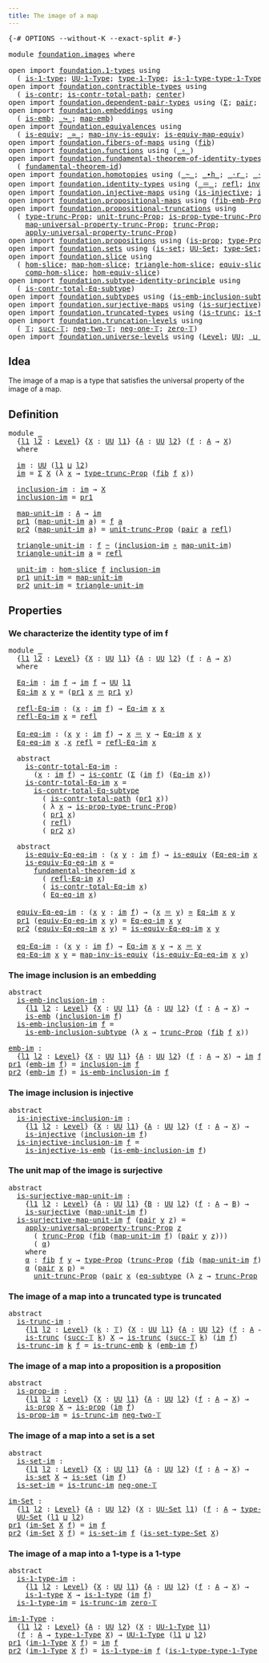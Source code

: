 ```yaml
---
title: The image of a map
---
```


<pre class="Agda"><a id="44" class="Symbol">{-#</a> <a id="48" class="Keyword">OPTIONS</a> <a id="56" class="Pragma">--without-K</a> <a id="68" class="Pragma">--exact-split</a> <a id="82" class="Symbol">#-}</a>

<a id="87" class="Keyword">module</a> <a id="94" href="foundation.images.html" class="Module">foundation.images</a> <a id="112" class="Keyword">where</a>

<a id="119" class="Keyword">open</a> <a id="124" class="Keyword">import</a> <a id="131" href="foundation.1-types.html" class="Module">foundation.1-types</a> <a id="150" class="Keyword">using</a>
  <a id="158" class="Symbol">(</a> <a id="160" href="foundation-core.1-types.html#807" class="Function">is-1-type</a><a id="169" class="Symbol">;</a> <a id="171" href="foundation-core.1-types.html#873" class="Function">UU-1-Type</a><a id="180" class="Symbol">;</a> <a id="182" href="foundation-core.1-types.html#945" class="Function">type-1-Type</a><a id="193" class="Symbol">;</a> <a id="195" href="foundation-core.1-types.html#1022" class="Function">is-1-type-type-1-Type</a><a id="216" class="Symbol">)</a>
<a id="218" class="Keyword">open</a> <a id="223" class="Keyword">import</a> <a id="230" href="foundation.contractible-types.html" class="Module">foundation.contractible-types</a> <a id="260" class="Keyword">using</a>
  <a id="268" class="Symbol">(</a> <a id="270" href="foundation-core.contractible-types.html#1006" class="Function">is-contr</a><a id="278" class="Symbol">;</a> <a id="280" href="foundation-core.contractible-types.html#2046" class="Function">is-contr-total-path</a><a id="299" class="Symbol">;</a> <a id="301" href="foundation-core.contractible-types.html#1098" class="Function">center</a><a id="307" class="Symbol">)</a>
<a id="309" class="Keyword">open</a> <a id="314" class="Keyword">import</a> <a id="321" href="foundation.dependent-pair-types.html" class="Module">foundation.dependent-pair-types</a> <a id="353" class="Keyword">using</a> <a id="359" class="Symbol">(</a><a id="360" href="foundation-core.dependent-pair-types.html#515" class="Record">Σ</a><a id="361" class="Symbol">;</a> <a id="363" href="foundation-core.dependent-pair-types.html#588" class="InductiveConstructor">pair</a><a id="367" class="Symbol">;</a> <a id="369" href="foundation-core.dependent-pair-types.html#605" class="Field">pr1</a><a id="372" class="Symbol">;</a> <a id="374" href="foundation-core.dependent-pair-types.html#617" class="Field">pr2</a><a id="377" class="Symbol">)</a>
<a id="379" class="Keyword">open</a> <a id="384" class="Keyword">import</a> <a id="391" href="foundation.embeddings.html" class="Module">foundation.embeddings</a> <a id="413" class="Keyword">using</a>
  <a id="421" class="Symbol">(</a> <a id="423" href="foundation-core.embeddings.html#992" class="Function">is-emb</a><a id="429" class="Symbol">;</a> <a id="431" href="foundation-core.embeddings.html#1074" class="Function Operator">_↪_</a><a id="434" class="Symbol">;</a> <a id="436" href="foundation-core.embeddings.html#1217" class="Function">map-emb</a><a id="443" class="Symbol">)</a>
<a id="445" class="Keyword">open</a> <a id="450" class="Keyword">import</a> <a id="457" href="foundation.equivalences.html" class="Module">foundation.equivalences</a> <a id="481" class="Keyword">using</a>
  <a id="489" class="Symbol">(</a> <a id="491" href="foundation-core.equivalences.html#1556" class="Function">is-equiv</a><a id="499" class="Symbol">;</a> <a id="501" href="foundation-core.equivalences.html#1621" class="Function Operator">_≃_</a><a id="504" class="Symbol">;</a> <a id="506" href="foundation-core.equivalences.html#4187" class="Function">map-inv-is-equiv</a><a id="522" class="Symbol">;</a> <a id="524" href="foundation-core.equivalences.html#1876" class="Function">is-equiv-map-equiv</a><a id="542" class="Symbol">)</a>
<a id="544" class="Keyword">open</a> <a id="549" class="Keyword">import</a> <a id="556" href="foundation.fibers-of-maps.html" class="Module">foundation.fibers-of-maps</a> <a id="582" class="Keyword">using</a> <a id="588" class="Symbol">(</a><a id="589" href="foundation-core.fibers-of-maps.html#942" class="Function">fib</a><a id="592" class="Symbol">)</a>
<a id="594" class="Keyword">open</a> <a id="599" class="Keyword">import</a> <a id="606" href="foundation.functions.html" class="Module">foundation.functions</a> <a id="627" class="Keyword">using</a> <a id="633" class="Symbol">(</a><a id="634" href="foundation-core.functions.html#420" class="Function Operator">_∘_</a><a id="637" class="Symbol">)</a>
<a id="639" class="Keyword">open</a> <a id="644" class="Keyword">import</a> <a id="651" href="foundation.fundamental-theorem-of-identity-types.html" class="Module">foundation.fundamental-theorem-of-identity-types</a> <a id="700" class="Keyword">using</a>
  <a id="708" class="Symbol">(</a> <a id="710" href="foundation-core.fundamental-theorem-of-identity-types.html#1904" class="Function">fundamental-theorem-id</a><a id="732" class="Symbol">)</a>
<a id="734" class="Keyword">open</a> <a id="739" class="Keyword">import</a> <a id="746" href="foundation.homotopies.html" class="Module">foundation.homotopies</a> <a id="768" class="Keyword">using</a> <a id="774" class="Symbol">(</a><a id="775" href="foundation-core.homotopies.html#627" class="Function Operator">_~_</a><a id="778" class="Symbol">;</a> <a id="780" href="foundation-core.homotopies.html#1167" class="Function Operator">_∙h_</a><a id="784" class="Symbol">;</a> <a id="786" href="foundation-core.homotopies.html#2083" class="Function Operator">_·r_</a><a id="790" class="Symbol">;</a> <a id="792" href="foundation-core.homotopies.html#1877" class="Function Operator">_·l_</a><a id="796" class="Symbol">)</a>
<a id="798" class="Keyword">open</a> <a id="803" class="Keyword">import</a> <a id="810" href="foundation.identity-types.html" class="Module">foundation.identity-types</a> <a id="836" class="Keyword">using</a> <a id="842" class="Symbol">(</a><a id="843" href="foundation-core.identity-types.html#1865" class="Function Operator">_＝_</a><a id="846" class="Symbol">;</a> <a id="848" href="foundation-core.identity-types.html#1820" class="InductiveConstructor">refl</a><a id="852" class="Symbol">;</a> <a id="854" href="foundation-core.identity-types.html#2729" class="Function">inv</a><a id="857" class="Symbol">;</a> <a id="859" href="foundation-core.identity-types.html#2425" class="Function Operator">_∙_</a><a id="862" class="Symbol">)</a>
<a id="864" class="Keyword">open</a> <a id="869" class="Keyword">import</a> <a id="876" href="foundation.injective-maps.html" class="Module">foundation.injective-maps</a> <a id="902" class="Keyword">using</a> <a id="908" class="Symbol">(</a><a id="909" href="foundation.injective-maps.html#1309" class="Function">is-injective</a><a id="921" class="Symbol">;</a> <a id="923" href="foundation.injective-maps.html#3645" class="Function">is-injective-is-emb</a><a id="942" class="Symbol">)</a>
<a id="944" class="Keyword">open</a> <a id="949" class="Keyword">import</a> <a id="956" href="foundation.propositional-maps.html" class="Module">foundation.propositional-maps</a> <a id="986" class="Keyword">using</a> <a id="992" class="Symbol">(</a><a id="993" href="foundation-core.propositional-maps.html#2473" class="Function">fib-emb-Prop</a><a id="1005" class="Symbol">)</a>
<a id="1007" class="Keyword">open</a> <a id="1012" class="Keyword">import</a> <a id="1019" href="foundation.propositional-truncations.html" class="Module">foundation.propositional-truncations</a> <a id="1056" class="Keyword">using</a>
  <a id="1064" class="Symbol">(</a> <a id="1066" href="foundation.propositional-truncations.html#2048" class="Function">type-trunc-Prop</a><a id="1081" class="Symbol">;</a> <a id="1083" href="foundation.propositional-truncations.html#2132" class="Function">unit-trunc-Prop</a><a id="1098" class="Symbol">;</a> <a id="1100" href="foundation.propositional-truncations.html#2227" class="Function">is-prop-type-trunc-Prop</a><a id="1123" class="Symbol">;</a>
    <a id="1129" href="foundation.propositional-truncations.html#5252" class="Function">map-universal-property-trunc-Prop</a><a id="1162" class="Symbol">;</a> <a id="1164" href="foundation.propositional-truncations.html#2546" class="Function">trunc-Prop</a><a id="1174" class="Symbol">;</a>
    <a id="1180" href="foundation.propositional-truncations.html#5611" class="Function">apply-universal-property-trunc-Prop</a><a id="1215" class="Symbol">)</a>
<a id="1217" class="Keyword">open</a> <a id="1222" class="Keyword">import</a> <a id="1229" href="foundation.propositions.html" class="Module">foundation.propositions</a> <a id="1253" class="Keyword">using</a> <a id="1259" class="Symbol">(</a><a id="1260" href="foundation-core.propositions.html#1309" class="Function">is-prop</a><a id="1267" class="Symbol">;</a> <a id="1269" href="foundation-core.propositions.html#1495" class="Function">type-Prop</a><a id="1278" class="Symbol">)</a>
<a id="1280" class="Keyword">open</a> <a id="1285" class="Keyword">import</a> <a id="1292" href="foundation.sets.html" class="Module">foundation.sets</a> <a id="1308" class="Keyword">using</a> <a id="1314" class="Symbol">(</a><a id="1315" href="foundation-core.sets.html#1113" class="Function">is-set</a><a id="1321" class="Symbol">;</a> <a id="1323" href="foundation-core.sets.html#1190" class="Function">UU-Set</a><a id="1329" class="Symbol">;</a> <a id="1331" href="foundation-core.sets.html#1304" class="Function">type-Set</a><a id="1339" class="Symbol">;</a> <a id="1341" href="foundation-core.sets.html#1355" class="Function">is-set-type-Set</a><a id="1356" class="Symbol">)</a>
<a id="1358" class="Keyword">open</a> <a id="1363" class="Keyword">import</a> <a id="1370" href="foundation.slice.html" class="Module">foundation.slice</a> <a id="1387" class="Keyword">using</a>
  <a id="1395" class="Symbol">(</a> <a id="1397" href="foundation.slice.html#2949" class="Function">hom-slice</a><a id="1406" class="Symbol">;</a> <a id="1408" href="foundation.slice.html#3125" class="Function">map-hom-slice</a><a id="1421" class="Symbol">;</a> <a id="1423" href="foundation.slice.html#3277" class="Function">triangle-hom-slice</a><a id="1441" class="Symbol">;</a> <a id="1443" href="foundation.slice.html#8085" class="Function">equiv-slice</a><a id="1454" class="Symbol">;</a> <a id="1456" href="foundation.slice.html#3653" class="Function">htpy-hom-slice</a><a id="1470" class="Symbol">;</a>
    <a id="1476" href="foundation.slice.html#4410" class="Function">comp-hom-slice</a><a id="1490" class="Symbol">;</a> <a id="1492" href="foundation.slice.html#8277" class="Function">hom-equiv-slice</a><a id="1507" class="Symbol">)</a>
<a id="1509" class="Keyword">open</a> <a id="1514" class="Keyword">import</a> <a id="1521" href="foundation.subtype-identity-principle.html" class="Module">foundation.subtype-identity-principle</a> <a id="1559" class="Keyword">using</a>
  <a id="1567" class="Symbol">(</a> <a id="1569" href="foundation-core.subtype-identity-principle.html#1586" class="Function">is-contr-total-Eq-subtype</a><a id="1594" class="Symbol">)</a>
<a id="1596" class="Keyword">open</a> <a id="1601" class="Keyword">import</a> <a id="1608" href="foundation.subtypes.html" class="Module">foundation.subtypes</a> <a id="1628" class="Keyword">using</a> <a id="1634" class="Symbol">(</a><a id="1635" href="foundation-core.subtypes.html#3701" class="Function">is-emb-inclusion-subtype</a><a id="1659" class="Symbol">;</a> <a id="1661" href="foundation-core.subtypes.html#3384" class="Function">eq-subtype</a><a id="1671" class="Symbol">)</a>
<a id="1673" class="Keyword">open</a> <a id="1678" class="Keyword">import</a> <a id="1685" href="foundation.surjective-maps.html" class="Module">foundation.surjective-maps</a> <a id="1712" class="Keyword">using</a> <a id="1718" class="Symbol">(</a><a id="1719" href="foundation.surjective-maps.html#1919" class="Function">is-surjective</a><a id="1732" class="Symbol">)</a>
<a id="1734" class="Keyword">open</a> <a id="1739" class="Keyword">import</a> <a id="1746" href="foundation.truncated-types.html" class="Module">foundation.truncated-types</a> <a id="1773" class="Keyword">using</a> <a id="1779" class="Symbol">(</a><a id="1780" href="foundation-core.truncated-types.html#1741" class="Function">is-trunc</a><a id="1788" class="Symbol">;</a> <a id="1790" href="foundation-core.truncated-types.html#5478" class="Function">is-trunc-emb</a><a id="1802" class="Symbol">)</a>
<a id="1804" class="Keyword">open</a> <a id="1809" class="Keyword">import</a> <a id="1816" href="foundation.truncation-levels.html" class="Module">foundation.truncation-levels</a> <a id="1845" class="Keyword">using</a>
  <a id="1853" class="Symbol">(</a> <a id="1855" href="foundation-core.truncation-levels.html#395" class="Datatype">𝕋</a><a id="1856" class="Symbol">;</a> <a id="1858" href="foundation-core.truncation-levels.html#432" class="InductiveConstructor">succ-𝕋</a><a id="1864" class="Symbol">;</a> <a id="1866" href="foundation-core.truncation-levels.html#416" class="InductiveConstructor">neg-two-𝕋</a><a id="1875" class="Symbol">;</a> <a id="1877" href="foundation-core.truncation-levels.html#448" class="Function">neg-one-𝕋</a><a id="1886" class="Symbol">;</a> <a id="1888" href="foundation-core.truncation-levels.html#492" class="Function">zero-𝕋</a><a id="1894" class="Symbol">)</a>
<a id="1896" class="Keyword">open</a> <a id="1901" class="Keyword">import</a> <a id="1908" href="foundation.universe-levels.html" class="Module">foundation.universe-levels</a> <a id="1935" class="Keyword">using</a> <a id="1941" class="Symbol">(</a><a id="1942" href="Agda.Primitive.html#597" class="Postulate">Level</a><a id="1947" class="Symbol">;</a> <a id="1949" href="foundation-core.universe-levels.html#235" class="Primitive">UU</a><a id="1951" class="Symbol">;</a> <a id="1953" href="Agda.Primitive.html#810" class="Primitive Operator">_⊔_</a><a id="1956" class="Symbol">)</a>
</pre>
## Idea

The image of a map is a type that satisfies the universal property of the image of a map.

## Definition

<pre class="Agda"><a id="2086" class="Keyword">module</a> <a id="2093" href="foundation.images.html#2093" class="Module">_</a>
  <a id="2097" class="Symbol">{</a><a id="2098" href="foundation.images.html#2098" class="Bound">l1</a> <a id="2101" href="foundation.images.html#2101" class="Bound">l2</a> <a id="2104" class="Symbol">:</a> <a id="2106" href="Agda.Primitive.html#597" class="Postulate">Level</a><a id="2111" class="Symbol">}</a> <a id="2113" class="Symbol">{</a><a id="2114" href="foundation.images.html#2114" class="Bound">X</a> <a id="2116" class="Symbol">:</a> <a id="2118" href="foundation-core.universe-levels.html#235" class="Primitive">UU</a> <a id="2121" href="foundation.images.html#2098" class="Bound">l1</a><a id="2123" class="Symbol">}</a> <a id="2125" class="Symbol">{</a><a id="2126" href="foundation.images.html#2126" class="Bound">A</a> <a id="2128" class="Symbol">:</a> <a id="2130" href="foundation-core.universe-levels.html#235" class="Primitive">UU</a> <a id="2133" href="foundation.images.html#2101" class="Bound">l2</a><a id="2135" class="Symbol">}</a> <a id="2137" class="Symbol">(</a><a id="2138" href="foundation.images.html#2138" class="Bound">f</a> <a id="2140" class="Symbol">:</a> <a id="2142" href="foundation.images.html#2126" class="Bound">A</a> <a id="2144" class="Symbol">→</a> <a id="2146" href="foundation.images.html#2114" class="Bound">X</a><a id="2147" class="Symbol">)</a>
  <a id="2151" class="Keyword">where</a>
    
  <a id="2164" href="foundation.images.html#2164" class="Function">im</a> <a id="2167" class="Symbol">:</a> <a id="2169" href="foundation-core.universe-levels.html#235" class="Primitive">UU</a> <a id="2172" class="Symbol">(</a><a id="2173" href="foundation.images.html#2098" class="Bound">l1</a> <a id="2176" href="Agda.Primitive.html#810" class="Primitive Operator">⊔</a> <a id="2178" href="foundation.images.html#2101" class="Bound">l2</a><a id="2180" class="Symbol">)</a>
  <a id="2184" href="foundation.images.html#2164" class="Function">im</a> <a id="2187" class="Symbol">=</a> <a id="2189" href="foundation-core.dependent-pair-types.html#515" class="Record">Σ</a> <a id="2191" href="foundation.images.html#2114" class="Bound">X</a> <a id="2193" class="Symbol">(λ</a> <a id="2196" href="foundation.images.html#2196" class="Bound">x</a> <a id="2198" class="Symbol">→</a> <a id="2200" href="foundation.propositional-truncations.html#2048" class="Function">type-trunc-Prop</a> <a id="2216" class="Symbol">(</a><a id="2217" href="foundation-core.fibers-of-maps.html#942" class="Function">fib</a> <a id="2221" href="foundation.images.html#2138" class="Bound">f</a> <a id="2223" href="foundation.images.html#2196" class="Bound">x</a><a id="2224" class="Symbol">))</a>

  <a id="2230" href="foundation.images.html#2230" class="Function">inclusion-im</a> <a id="2243" class="Symbol">:</a> <a id="2245" href="foundation.images.html#2164" class="Function">im</a> <a id="2248" class="Symbol">→</a> <a id="2250" href="foundation.images.html#2114" class="Bound">X</a>
  <a id="2254" href="foundation.images.html#2230" class="Function">inclusion-im</a> <a id="2267" class="Symbol">=</a> <a id="2269" href="foundation-core.dependent-pair-types.html#605" class="Field">pr1</a>

  <a id="2276" href="foundation.images.html#2276" class="Function">map-unit-im</a> <a id="2288" class="Symbol">:</a> <a id="2290" href="foundation.images.html#2126" class="Bound">A</a> <a id="2292" class="Symbol">→</a> <a id="2294" href="foundation.images.html#2164" class="Function">im</a>
  <a id="2299" href="foundation-core.dependent-pair-types.html#605" class="Field">pr1</a> <a id="2303" class="Symbol">(</a><a id="2304" href="foundation.images.html#2276" class="Function">map-unit-im</a> <a id="2316" href="foundation.images.html#2316" class="Bound">a</a><a id="2317" class="Symbol">)</a> <a id="2319" class="Symbol">=</a> <a id="2321" href="foundation.images.html#2138" class="Bound">f</a> <a id="2323" href="foundation.images.html#2316" class="Bound">a</a>
  <a id="2327" href="foundation-core.dependent-pair-types.html#617" class="Field">pr2</a> <a id="2331" class="Symbol">(</a><a id="2332" href="foundation.images.html#2276" class="Function">map-unit-im</a> <a id="2344" href="foundation.images.html#2344" class="Bound">a</a><a id="2345" class="Symbol">)</a> <a id="2347" class="Symbol">=</a> <a id="2349" href="foundation.propositional-truncations.html#2132" class="Function">unit-trunc-Prop</a> <a id="2365" class="Symbol">(</a><a id="2366" href="foundation-core.dependent-pair-types.html#588" class="InductiveConstructor">pair</a> <a id="2371" href="foundation.images.html#2344" class="Bound">a</a> <a id="2373" href="foundation-core.identity-types.html#1820" class="InductiveConstructor">refl</a><a id="2377" class="Symbol">)</a>

  <a id="2382" href="foundation.images.html#2382" class="Function">triangle-unit-im</a> <a id="2399" class="Symbol">:</a> <a id="2401" href="foundation.images.html#2138" class="Bound">f</a> <a id="2403" href="foundation-core.homotopies.html#627" class="Function Operator">~</a> <a id="2405" class="Symbol">(</a><a id="2406" href="foundation.images.html#2230" class="Function">inclusion-im</a> <a id="2419" href="foundation-core.functions.html#420" class="Function Operator">∘</a> <a id="2421" href="foundation.images.html#2276" class="Function">map-unit-im</a><a id="2432" class="Symbol">)</a>
  <a id="2436" href="foundation.images.html#2382" class="Function">triangle-unit-im</a> <a id="2453" href="foundation.images.html#2453" class="Bound">a</a> <a id="2455" class="Symbol">=</a> <a id="2457" href="foundation-core.identity-types.html#1820" class="InductiveConstructor">refl</a>

  <a id="2465" href="foundation.images.html#2465" class="Function">unit-im</a> <a id="2473" class="Symbol">:</a> <a id="2475" href="foundation.slice.html#2949" class="Function">hom-slice</a> <a id="2485" href="foundation.images.html#2138" class="Bound">f</a> <a id="2487" href="foundation.images.html#2230" class="Function">inclusion-im</a>
  <a id="2502" href="foundation-core.dependent-pair-types.html#605" class="Field">pr1</a> <a id="2506" href="foundation.images.html#2465" class="Function">unit-im</a> <a id="2514" class="Symbol">=</a> <a id="2516" href="foundation.images.html#2276" class="Function">map-unit-im</a>
  <a id="2530" href="foundation-core.dependent-pair-types.html#617" class="Field">pr2</a> <a id="2534" href="foundation.images.html#2465" class="Function">unit-im</a> <a id="2542" class="Symbol">=</a> <a id="2544" href="foundation.images.html#2382" class="Function">triangle-unit-im</a>
</pre>
## Properties

### We characterize the identity type of im f

<pre class="Agda"><a id="2636" class="Keyword">module</a> <a id="2643" href="foundation.images.html#2643" class="Module">_</a>
  <a id="2647" class="Symbol">{</a><a id="2648" href="foundation.images.html#2648" class="Bound">l1</a> <a id="2651" href="foundation.images.html#2651" class="Bound">l2</a> <a id="2654" class="Symbol">:</a> <a id="2656" href="Agda.Primitive.html#597" class="Postulate">Level</a><a id="2661" class="Symbol">}</a> <a id="2663" class="Symbol">{</a><a id="2664" href="foundation.images.html#2664" class="Bound">X</a> <a id="2666" class="Symbol">:</a> <a id="2668" href="foundation-core.universe-levels.html#235" class="Primitive">UU</a> <a id="2671" href="foundation.images.html#2648" class="Bound">l1</a><a id="2673" class="Symbol">}</a> <a id="2675" class="Symbol">{</a><a id="2676" href="foundation.images.html#2676" class="Bound">A</a> <a id="2678" class="Symbol">:</a> <a id="2680" href="foundation-core.universe-levels.html#235" class="Primitive">UU</a> <a id="2683" href="foundation.images.html#2651" class="Bound">l2</a><a id="2685" class="Symbol">}</a> <a id="2687" class="Symbol">(</a><a id="2688" href="foundation.images.html#2688" class="Bound">f</a> <a id="2690" class="Symbol">:</a> <a id="2692" href="foundation.images.html#2676" class="Bound">A</a> <a id="2694" class="Symbol">→</a> <a id="2696" href="foundation.images.html#2664" class="Bound">X</a><a id="2697" class="Symbol">)</a>
  <a id="2701" class="Keyword">where</a>

  <a id="2710" href="foundation.images.html#2710" class="Function">Eq-im</a> <a id="2716" class="Symbol">:</a> <a id="2718" href="foundation.images.html#2164" class="Function">im</a> <a id="2721" href="foundation.images.html#2688" class="Bound">f</a> <a id="2723" class="Symbol">→</a> <a id="2725" href="foundation.images.html#2164" class="Function">im</a> <a id="2728" href="foundation.images.html#2688" class="Bound">f</a> <a id="2730" class="Symbol">→</a> <a id="2732" href="foundation-core.universe-levels.html#235" class="Primitive">UU</a> <a id="2735" href="foundation.images.html#2648" class="Bound">l1</a>
  <a id="2740" href="foundation.images.html#2710" class="Function">Eq-im</a> <a id="2746" href="foundation.images.html#2746" class="Bound">x</a> <a id="2748" href="foundation.images.html#2748" class="Bound">y</a> <a id="2750" class="Symbol">=</a> <a id="2752" class="Symbol">(</a><a id="2753" href="foundation-core.dependent-pair-types.html#605" class="Field">pr1</a> <a id="2757" href="foundation.images.html#2746" class="Bound">x</a> <a id="2759" href="foundation-core.identity-types.html#1865" class="Function Operator">＝</a> <a id="2761" href="foundation-core.dependent-pair-types.html#605" class="Field">pr1</a> <a id="2765" href="foundation.images.html#2748" class="Bound">y</a><a id="2766" class="Symbol">)</a>

  <a id="2771" href="foundation.images.html#2771" class="Function">refl-Eq-im</a> <a id="2782" class="Symbol">:</a> <a id="2784" class="Symbol">(</a><a id="2785" href="foundation.images.html#2785" class="Bound">x</a> <a id="2787" class="Symbol">:</a> <a id="2789" href="foundation.images.html#2164" class="Function">im</a> <a id="2792" href="foundation.images.html#2688" class="Bound">f</a><a id="2793" class="Symbol">)</a> <a id="2795" class="Symbol">→</a> <a id="2797" href="foundation.images.html#2710" class="Function">Eq-im</a> <a id="2803" href="foundation.images.html#2785" class="Bound">x</a> <a id="2805" href="foundation.images.html#2785" class="Bound">x</a>
  <a id="2809" href="foundation.images.html#2771" class="Function">refl-Eq-im</a> <a id="2820" href="foundation.images.html#2820" class="Bound">x</a> <a id="2822" class="Symbol">=</a> <a id="2824" href="foundation-core.identity-types.html#1820" class="InductiveConstructor">refl</a>

  <a id="2832" href="foundation.images.html#2832" class="Function">Eq-eq-im</a> <a id="2841" class="Symbol">:</a> <a id="2843" class="Symbol">(</a><a id="2844" href="foundation.images.html#2844" class="Bound">x</a> <a id="2846" href="foundation.images.html#2846" class="Bound">y</a> <a id="2848" class="Symbol">:</a> <a id="2850" href="foundation.images.html#2164" class="Function">im</a> <a id="2853" href="foundation.images.html#2688" class="Bound">f</a><a id="2854" class="Symbol">)</a> <a id="2856" class="Symbol">→</a> <a id="2858" href="foundation.images.html#2844" class="Bound">x</a> <a id="2860" href="foundation-core.identity-types.html#1865" class="Function Operator">＝</a> <a id="2862" href="foundation.images.html#2846" class="Bound">y</a> <a id="2864" class="Symbol">→</a> <a id="2866" href="foundation.images.html#2710" class="Function">Eq-im</a> <a id="2872" href="foundation.images.html#2844" class="Bound">x</a> <a id="2874" href="foundation.images.html#2846" class="Bound">y</a>
  <a id="2878" href="foundation.images.html#2832" class="Function">Eq-eq-im</a> <a id="2887" href="foundation.images.html#2887" class="Bound">x</a> <a id="2889" class="DottedPattern Symbol">.</a><a id="2890" href="foundation.images.html#2887" class="DottedPattern Bound">x</a> <a id="2892" href="foundation-core.identity-types.html#1820" class="InductiveConstructor">refl</a> <a id="2897" class="Symbol">=</a> <a id="2899" href="foundation.images.html#2771" class="Function">refl-Eq-im</a> <a id="2910" href="foundation.images.html#2887" class="Bound">x</a>

  <a id="2915" class="Keyword">abstract</a>
    <a id="2928" href="foundation.images.html#2928" class="Function">is-contr-total-Eq-im</a> <a id="2949" class="Symbol">:</a>
      <a id="2957" class="Symbol">(</a><a id="2958" href="foundation.images.html#2958" class="Bound">x</a> <a id="2960" class="Symbol">:</a> <a id="2962" href="foundation.images.html#2164" class="Function">im</a> <a id="2965" href="foundation.images.html#2688" class="Bound">f</a><a id="2966" class="Symbol">)</a> <a id="2968" class="Symbol">→</a> <a id="2970" href="foundation-core.contractible-types.html#1006" class="Function">is-contr</a> <a id="2979" class="Symbol">(</a><a id="2980" href="foundation-core.dependent-pair-types.html#515" class="Record">Σ</a> <a id="2982" class="Symbol">(</a><a id="2983" href="foundation.images.html#2164" class="Function">im</a> <a id="2986" href="foundation.images.html#2688" class="Bound">f</a><a id="2987" class="Symbol">)</a> <a id="2989" class="Symbol">(</a><a id="2990" href="foundation.images.html#2710" class="Function">Eq-im</a> <a id="2996" href="foundation.images.html#2958" class="Bound">x</a><a id="2997" class="Symbol">))</a>
    <a id="3004" href="foundation.images.html#2928" class="Function">is-contr-total-Eq-im</a> <a id="3025" href="foundation.images.html#3025" class="Bound">x</a> <a id="3027" class="Symbol">=</a>
      <a id="3035" href="foundation-core.subtype-identity-principle.html#1586" class="Function">is-contr-total-Eq-subtype</a>
        <a id="3069" class="Symbol">(</a> <a id="3071" href="foundation-core.contractible-types.html#2046" class="Function">is-contr-total-path</a> <a id="3091" class="Symbol">(</a><a id="3092" href="foundation-core.dependent-pair-types.html#605" class="Field">pr1</a> <a id="3096" href="foundation.images.html#3025" class="Bound">x</a><a id="3097" class="Symbol">))</a>
        <a id="3108" class="Symbol">(</a> <a id="3110" class="Symbol">λ</a> <a id="3112" href="foundation.images.html#3112" class="Bound">x</a> <a id="3114" class="Symbol">→</a> <a id="3116" href="foundation.propositional-truncations.html#2227" class="Function">is-prop-type-trunc-Prop</a><a id="3139" class="Symbol">)</a>
        <a id="3149" class="Symbol">(</a> <a id="3151" href="foundation-core.dependent-pair-types.html#605" class="Field">pr1</a> <a id="3155" href="foundation.images.html#3025" class="Bound">x</a><a id="3156" class="Symbol">)</a>
        <a id="3166" class="Symbol">(</a> <a id="3168" href="foundation-core.identity-types.html#1820" class="InductiveConstructor">refl</a><a id="3172" class="Symbol">)</a>
        <a id="3182" class="Symbol">(</a> <a id="3184" href="foundation-core.dependent-pair-types.html#617" class="Field">pr2</a> <a id="3188" href="foundation.images.html#3025" class="Bound">x</a><a id="3189" class="Symbol">)</a>

  <a id="3194" class="Keyword">abstract</a>
    <a id="3207" href="foundation.images.html#3207" class="Function">is-equiv-Eq-eq-im</a> <a id="3225" class="Symbol">:</a> <a id="3227" class="Symbol">(</a><a id="3228" href="foundation.images.html#3228" class="Bound">x</a> <a id="3230" href="foundation.images.html#3230" class="Bound">y</a> <a id="3232" class="Symbol">:</a> <a id="3234" href="foundation.images.html#2164" class="Function">im</a> <a id="3237" href="foundation.images.html#2688" class="Bound">f</a><a id="3238" class="Symbol">)</a> <a id="3240" class="Symbol">→</a> <a id="3242" href="foundation-core.equivalences.html#1556" class="Function">is-equiv</a> <a id="3251" class="Symbol">(</a><a id="3252" href="foundation.images.html#2832" class="Function">Eq-eq-im</a> <a id="3261" href="foundation.images.html#3228" class="Bound">x</a> <a id="3263" href="foundation.images.html#3230" class="Bound">y</a><a id="3264" class="Symbol">)</a>
    <a id="3270" href="foundation.images.html#3207" class="Function">is-equiv-Eq-eq-im</a> <a id="3288" href="foundation.images.html#3288" class="Bound">x</a> <a id="3290" class="Symbol">=</a>
      <a id="3298" href="foundation-core.fundamental-theorem-of-identity-types.html#1904" class="Function">fundamental-theorem-id</a> <a id="3321" href="foundation.images.html#3288" class="Bound">x</a>
        <a id="3331" class="Symbol">(</a> <a id="3333" href="foundation.images.html#2771" class="Function">refl-Eq-im</a> <a id="3344" href="foundation.images.html#3288" class="Bound">x</a><a id="3345" class="Symbol">)</a>
        <a id="3355" class="Symbol">(</a> <a id="3357" href="foundation.images.html#2928" class="Function">is-contr-total-Eq-im</a> <a id="3378" href="foundation.images.html#3288" class="Bound">x</a><a id="3379" class="Symbol">)</a>
        <a id="3389" class="Symbol">(</a> <a id="3391" href="foundation.images.html#2832" class="Function">Eq-eq-im</a> <a id="3400" href="foundation.images.html#3288" class="Bound">x</a><a id="3401" class="Symbol">)</a>

  <a id="3406" href="foundation.images.html#3406" class="Function">equiv-Eq-eq-im</a> <a id="3421" class="Symbol">:</a> <a id="3423" class="Symbol">(</a><a id="3424" href="foundation.images.html#3424" class="Bound">x</a> <a id="3426" href="foundation.images.html#3426" class="Bound">y</a> <a id="3428" class="Symbol">:</a> <a id="3430" href="foundation.images.html#2164" class="Function">im</a> <a id="3433" href="foundation.images.html#2688" class="Bound">f</a><a id="3434" class="Symbol">)</a> <a id="3436" class="Symbol">→</a> <a id="3438" class="Symbol">(</a><a id="3439" href="foundation.images.html#3424" class="Bound">x</a> <a id="3441" href="foundation-core.identity-types.html#1865" class="Function Operator">＝</a> <a id="3443" href="foundation.images.html#3426" class="Bound">y</a><a id="3444" class="Symbol">)</a> <a id="3446" href="foundation-core.equivalences.html#1621" class="Function Operator">≃</a> <a id="3448" href="foundation.images.html#2710" class="Function">Eq-im</a> <a id="3454" href="foundation.images.html#3424" class="Bound">x</a> <a id="3456" href="foundation.images.html#3426" class="Bound">y</a>
  <a id="3460" href="foundation-core.dependent-pair-types.html#605" class="Field">pr1</a> <a id="3464" class="Symbol">(</a><a id="3465" href="foundation.images.html#3406" class="Function">equiv-Eq-eq-im</a> <a id="3480" href="foundation.images.html#3480" class="Bound">x</a> <a id="3482" href="foundation.images.html#3482" class="Bound">y</a><a id="3483" class="Symbol">)</a> <a id="3485" class="Symbol">=</a> <a id="3487" href="foundation.images.html#2832" class="Function">Eq-eq-im</a> <a id="3496" href="foundation.images.html#3480" class="Bound">x</a> <a id="3498" href="foundation.images.html#3482" class="Bound">y</a>
  <a id="3502" href="foundation-core.dependent-pair-types.html#617" class="Field">pr2</a> <a id="3506" class="Symbol">(</a><a id="3507" href="foundation.images.html#3406" class="Function">equiv-Eq-eq-im</a> <a id="3522" href="foundation.images.html#3522" class="Bound">x</a> <a id="3524" href="foundation.images.html#3524" class="Bound">y</a><a id="3525" class="Symbol">)</a> <a id="3527" class="Symbol">=</a> <a id="3529" href="foundation.images.html#3207" class="Function">is-equiv-Eq-eq-im</a> <a id="3547" href="foundation.images.html#3522" class="Bound">x</a> <a id="3549" href="foundation.images.html#3524" class="Bound">y</a>

  <a id="3554" href="foundation.images.html#3554" class="Function">eq-Eq-im</a> <a id="3563" class="Symbol">:</a> <a id="3565" class="Symbol">(</a><a id="3566" href="foundation.images.html#3566" class="Bound">x</a> <a id="3568" href="foundation.images.html#3568" class="Bound">y</a> <a id="3570" class="Symbol">:</a> <a id="3572" href="foundation.images.html#2164" class="Function">im</a> <a id="3575" href="foundation.images.html#2688" class="Bound">f</a><a id="3576" class="Symbol">)</a> <a id="3578" class="Symbol">→</a> <a id="3580" href="foundation.images.html#2710" class="Function">Eq-im</a> <a id="3586" href="foundation.images.html#3566" class="Bound">x</a> <a id="3588" href="foundation.images.html#3568" class="Bound">y</a> <a id="3590" class="Symbol">→</a> <a id="3592" href="foundation.images.html#3566" class="Bound">x</a> <a id="3594" href="foundation-core.identity-types.html#1865" class="Function Operator">＝</a> <a id="3596" href="foundation.images.html#3568" class="Bound">y</a>
  <a id="3600" href="foundation.images.html#3554" class="Function">eq-Eq-im</a> <a id="3609" href="foundation.images.html#3609" class="Bound">x</a> <a id="3611" href="foundation.images.html#3611" class="Bound">y</a> <a id="3613" class="Symbol">=</a> <a id="3615" href="foundation-core.equivalences.html#4187" class="Function">map-inv-is-equiv</a> <a id="3632" class="Symbol">(</a><a id="3633" href="foundation.images.html#3207" class="Function">is-equiv-Eq-eq-im</a> <a id="3651" href="foundation.images.html#3609" class="Bound">x</a> <a id="3653" href="foundation.images.html#3611" class="Bound">y</a><a id="3654" class="Symbol">)</a>
</pre>
### The image inclusion is an embedding

<pre class="Agda"><a id="3710" class="Keyword">abstract</a>
  <a id="is-emb-inclusion-im"></a><a id="3721" href="foundation.images.html#3721" class="Function">is-emb-inclusion-im</a> <a id="3741" class="Symbol">:</a>
    <a id="3747" class="Symbol">{</a><a id="3748" href="foundation.images.html#3748" class="Bound">l1</a> <a id="3751" href="foundation.images.html#3751" class="Bound">l2</a> <a id="3754" class="Symbol">:</a> <a id="3756" href="Agda.Primitive.html#597" class="Postulate">Level</a><a id="3761" class="Symbol">}</a> <a id="3763" class="Symbol">{</a><a id="3764" href="foundation.images.html#3764" class="Bound">X</a> <a id="3766" class="Symbol">:</a> <a id="3768" href="foundation-core.universe-levels.html#235" class="Primitive">UU</a> <a id="3771" href="foundation.images.html#3748" class="Bound">l1</a><a id="3773" class="Symbol">}</a> <a id="3775" class="Symbol">{</a><a id="3776" href="foundation.images.html#3776" class="Bound">A</a> <a id="3778" class="Symbol">:</a> <a id="3780" href="foundation-core.universe-levels.html#235" class="Primitive">UU</a> <a id="3783" href="foundation.images.html#3751" class="Bound">l2</a><a id="3785" class="Symbol">}</a> <a id="3787" class="Symbol">(</a><a id="3788" href="foundation.images.html#3788" class="Bound">f</a> <a id="3790" class="Symbol">:</a> <a id="3792" href="foundation.images.html#3776" class="Bound">A</a> <a id="3794" class="Symbol">→</a> <a id="3796" href="foundation.images.html#3764" class="Bound">X</a><a id="3797" class="Symbol">)</a> <a id="3799" class="Symbol">→</a>
    <a id="3805" href="foundation-core.embeddings.html#992" class="Function">is-emb</a> <a id="3812" class="Symbol">(</a><a id="3813" href="foundation.images.html#2230" class="Function">inclusion-im</a> <a id="3826" href="foundation.images.html#3788" class="Bound">f</a><a id="3827" class="Symbol">)</a>
  <a id="3831" href="foundation.images.html#3721" class="Function">is-emb-inclusion-im</a> <a id="3851" href="foundation.images.html#3851" class="Bound">f</a> <a id="3853" class="Symbol">=</a>
    <a id="3859" href="foundation-core.subtypes.html#3701" class="Function">is-emb-inclusion-subtype</a> <a id="3884" class="Symbol">(λ</a> <a id="3887" href="foundation.images.html#3887" class="Bound">x</a> <a id="3889" class="Symbol">→</a> <a id="3891" href="foundation.propositional-truncations.html#2546" class="Function">trunc-Prop</a> <a id="3902" class="Symbol">(</a><a id="3903" href="foundation-core.fibers-of-maps.html#942" class="Function">fib</a> <a id="3907" href="foundation.images.html#3851" class="Bound">f</a> <a id="3909" href="foundation.images.html#3887" class="Bound">x</a><a id="3910" class="Symbol">))</a>

<a id="emb-im"></a><a id="3914" href="foundation.images.html#3914" class="Function">emb-im</a> <a id="3921" class="Symbol">:</a>
  <a id="3925" class="Symbol">{</a><a id="3926" href="foundation.images.html#3926" class="Bound">l1</a> <a id="3929" href="foundation.images.html#3929" class="Bound">l2</a> <a id="3932" class="Symbol">:</a> <a id="3934" href="Agda.Primitive.html#597" class="Postulate">Level</a><a id="3939" class="Symbol">}</a> <a id="3941" class="Symbol">{</a><a id="3942" href="foundation.images.html#3942" class="Bound">X</a> <a id="3944" class="Symbol">:</a> <a id="3946" href="foundation-core.universe-levels.html#235" class="Primitive">UU</a> <a id="3949" href="foundation.images.html#3926" class="Bound">l1</a><a id="3951" class="Symbol">}</a> <a id="3953" class="Symbol">{</a><a id="3954" href="foundation.images.html#3954" class="Bound">A</a> <a id="3956" class="Symbol">:</a> <a id="3958" href="foundation-core.universe-levels.html#235" class="Primitive">UU</a> <a id="3961" href="foundation.images.html#3929" class="Bound">l2</a><a id="3963" class="Symbol">}</a> <a id="3965" class="Symbol">(</a><a id="3966" href="foundation.images.html#3966" class="Bound">f</a> <a id="3968" class="Symbol">:</a> <a id="3970" href="foundation.images.html#3954" class="Bound">A</a> <a id="3972" class="Symbol">→</a> <a id="3974" href="foundation.images.html#3942" class="Bound">X</a><a id="3975" class="Symbol">)</a> <a id="3977" class="Symbol">→</a> <a id="3979" href="foundation.images.html#2164" class="Function">im</a> <a id="3982" href="foundation.images.html#3966" class="Bound">f</a> <a id="3984" href="foundation-core.embeddings.html#1074" class="Function Operator">↪</a> <a id="3986" href="foundation.images.html#3942" class="Bound">X</a>
<a id="3988" href="foundation-core.dependent-pair-types.html#605" class="Field">pr1</a> <a id="3992" class="Symbol">(</a><a id="3993" href="foundation.images.html#3914" class="Function">emb-im</a> <a id="4000" href="foundation.images.html#4000" class="Bound">f</a><a id="4001" class="Symbol">)</a> <a id="4003" class="Symbol">=</a> <a id="4005" href="foundation.images.html#2230" class="Function">inclusion-im</a> <a id="4018" href="foundation.images.html#4000" class="Bound">f</a>
<a id="4020" href="foundation-core.dependent-pair-types.html#617" class="Field">pr2</a> <a id="4024" class="Symbol">(</a><a id="4025" href="foundation.images.html#3914" class="Function">emb-im</a> <a id="4032" href="foundation.images.html#4032" class="Bound">f</a><a id="4033" class="Symbol">)</a> <a id="4035" class="Symbol">=</a> <a id="4037" href="foundation.images.html#3721" class="Function">is-emb-inclusion-im</a> <a id="4057" href="foundation.images.html#4032" class="Bound">f</a>
</pre>
### The image inclusion is injective

<pre class="Agda"><a id="4110" class="Keyword">abstract</a>
  <a id="is-injective-inclusion-im"></a><a id="4121" href="foundation.images.html#4121" class="Function">is-injective-inclusion-im</a> <a id="4147" class="Symbol">:</a>
    <a id="4153" class="Symbol">{</a><a id="4154" href="foundation.images.html#4154" class="Bound">l1</a> <a id="4157" href="foundation.images.html#4157" class="Bound">l2</a> <a id="4160" class="Symbol">:</a> <a id="4162" href="Agda.Primitive.html#597" class="Postulate">Level</a><a id="4167" class="Symbol">}</a> <a id="4169" class="Symbol">{</a><a id="4170" href="foundation.images.html#4170" class="Bound">X</a> <a id="4172" class="Symbol">:</a> <a id="4174" href="foundation-core.universe-levels.html#235" class="Primitive">UU</a> <a id="4177" href="foundation.images.html#4154" class="Bound">l1</a><a id="4179" class="Symbol">}</a> <a id="4181" class="Symbol">{</a><a id="4182" href="foundation.images.html#4182" class="Bound">A</a> <a id="4184" class="Symbol">:</a> <a id="4186" href="foundation-core.universe-levels.html#235" class="Primitive">UU</a> <a id="4189" href="foundation.images.html#4157" class="Bound">l2</a><a id="4191" class="Symbol">}</a> <a id="4193" class="Symbol">(</a><a id="4194" href="foundation.images.html#4194" class="Bound">f</a> <a id="4196" class="Symbol">:</a> <a id="4198" href="foundation.images.html#4182" class="Bound">A</a> <a id="4200" class="Symbol">→</a> <a id="4202" href="foundation.images.html#4170" class="Bound">X</a><a id="4203" class="Symbol">)</a> <a id="4205" class="Symbol">→</a>
    <a id="4211" href="foundation.injective-maps.html#1309" class="Function">is-injective</a> <a id="4224" class="Symbol">(</a><a id="4225" href="foundation.images.html#2230" class="Function">inclusion-im</a> <a id="4238" href="foundation.images.html#4194" class="Bound">f</a><a id="4239" class="Symbol">)</a>
  <a id="4243" href="foundation.images.html#4121" class="Function">is-injective-inclusion-im</a> <a id="4269" href="foundation.images.html#4269" class="Bound">f</a> <a id="4271" class="Symbol">=</a>
    <a id="4277" href="foundation.injective-maps.html#3645" class="Function">is-injective-is-emb</a> <a id="4297" class="Symbol">(</a><a id="4298" href="foundation.images.html#3721" class="Function">is-emb-inclusion-im</a> <a id="4318" href="foundation.images.html#4269" class="Bound">f</a><a id="4319" class="Symbol">)</a>
</pre>
### The unit map of the image is surjective

<pre class="Agda"><a id="4379" class="Keyword">abstract</a>
  <a id="is-surjective-map-unit-im"></a><a id="4390" href="foundation.images.html#4390" class="Function">is-surjective-map-unit-im</a> <a id="4416" class="Symbol">:</a>
    <a id="4422" class="Symbol">{</a><a id="4423" href="foundation.images.html#4423" class="Bound">l1</a> <a id="4426" href="foundation.images.html#4426" class="Bound">l2</a> <a id="4429" class="Symbol">:</a> <a id="4431" href="Agda.Primitive.html#597" class="Postulate">Level</a><a id="4436" class="Symbol">}</a> <a id="4438" class="Symbol">{</a><a id="4439" href="foundation.images.html#4439" class="Bound">A</a> <a id="4441" class="Symbol">:</a> <a id="4443" href="foundation-core.universe-levels.html#235" class="Primitive">UU</a> <a id="4446" href="foundation.images.html#4423" class="Bound">l1</a><a id="4448" class="Symbol">}</a> <a id="4450" class="Symbol">{</a><a id="4451" href="foundation.images.html#4451" class="Bound">B</a> <a id="4453" class="Symbol">:</a> <a id="4455" href="foundation-core.universe-levels.html#235" class="Primitive">UU</a> <a id="4458" href="foundation.images.html#4426" class="Bound">l2</a><a id="4460" class="Symbol">}</a> <a id="4462" class="Symbol">(</a><a id="4463" href="foundation.images.html#4463" class="Bound">f</a> <a id="4465" class="Symbol">:</a> <a id="4467" href="foundation.images.html#4439" class="Bound">A</a> <a id="4469" class="Symbol">→</a> <a id="4471" href="foundation.images.html#4451" class="Bound">B</a><a id="4472" class="Symbol">)</a> <a id="4474" class="Symbol">→</a>
    <a id="4480" href="foundation.surjective-maps.html#1919" class="Function">is-surjective</a> <a id="4494" class="Symbol">(</a><a id="4495" href="foundation.images.html#2276" class="Function">map-unit-im</a> <a id="4507" href="foundation.images.html#4463" class="Bound">f</a><a id="4508" class="Symbol">)</a>
  <a id="4512" href="foundation.images.html#4390" class="Function">is-surjective-map-unit-im</a> <a id="4538" href="foundation.images.html#4538" class="Bound">f</a> <a id="4540" class="Symbol">(</a><a id="4541" href="foundation-core.dependent-pair-types.html#588" class="InductiveConstructor">pair</a> <a id="4546" href="foundation.images.html#4546" class="Bound">y</a> <a id="4548" href="foundation.images.html#4548" class="Bound">z</a><a id="4549" class="Symbol">)</a> <a id="4551" class="Symbol">=</a>
    <a id="4557" href="foundation.propositional-truncations.html#5611" class="Function">apply-universal-property-trunc-Prop</a> <a id="4593" href="foundation.images.html#4548" class="Bound">z</a>
      <a id="4601" class="Symbol">(</a> <a id="4603" href="foundation.propositional-truncations.html#2546" class="Function">trunc-Prop</a> <a id="4614" class="Symbol">(</a><a id="4615" href="foundation-core.fibers-of-maps.html#942" class="Function">fib</a> <a id="4619" class="Symbol">(</a><a id="4620" href="foundation.images.html#2276" class="Function">map-unit-im</a> <a id="4632" href="foundation.images.html#4538" class="Bound">f</a><a id="4633" class="Symbol">)</a> <a id="4635" class="Symbol">(</a><a id="4636" href="foundation-core.dependent-pair-types.html#588" class="InductiveConstructor">pair</a> <a id="4641" href="foundation.images.html#4546" class="Bound">y</a> <a id="4643" href="foundation.images.html#4548" class="Bound">z</a><a id="4644" class="Symbol">)))</a>
      <a id="4654" class="Symbol">(</a> <a id="4656" href="foundation.images.html#4673" class="Function">α</a><a id="4657" class="Symbol">)</a>
    <a id="4663" class="Keyword">where</a>
    <a id="4673" href="foundation.images.html#4673" class="Function">α</a> <a id="4675" class="Symbol">:</a> <a id="4677" href="foundation-core.fibers-of-maps.html#942" class="Function">fib</a> <a id="4681" href="foundation.images.html#4538" class="Bound">f</a> <a id="4683" href="foundation.images.html#4546" class="Bound">y</a> <a id="4685" class="Symbol">→</a> <a id="4687" href="foundation-core.propositions.html#1495" class="Function">type-Prop</a> <a id="4697" class="Symbol">(</a><a id="4698" href="foundation.propositional-truncations.html#2546" class="Function">trunc-Prop</a> <a id="4709" class="Symbol">(</a><a id="4710" href="foundation-core.fibers-of-maps.html#942" class="Function">fib</a> <a id="4714" class="Symbol">(</a><a id="4715" href="foundation.images.html#2276" class="Function">map-unit-im</a> <a id="4727" href="foundation.images.html#4538" class="Bound">f</a><a id="4728" class="Symbol">)</a> <a id="4730" class="Symbol">(</a><a id="4731" href="foundation-core.dependent-pair-types.html#588" class="InductiveConstructor">pair</a> <a id="4736" href="foundation.images.html#4546" class="Bound">y</a> <a id="4738" href="foundation.images.html#4548" class="Bound">z</a><a id="4739" class="Symbol">)))</a>
    <a id="4747" href="foundation.images.html#4673" class="Function">α</a> <a id="4749" class="Symbol">(</a><a id="4750" href="foundation-core.dependent-pair-types.html#588" class="InductiveConstructor">pair</a> <a id="4755" href="foundation.images.html#4755" class="Bound">x</a> <a id="4757" href="foundation.images.html#4757" class="Bound">p</a><a id="4758" class="Symbol">)</a> <a id="4760" class="Symbol">=</a>
      <a id="4768" href="foundation.propositional-truncations.html#2132" class="Function">unit-trunc-Prop</a> <a id="4784" class="Symbol">(</a><a id="4785" href="foundation-core.dependent-pair-types.html#588" class="InductiveConstructor">pair</a> <a id="4790" href="foundation.images.html#4755" class="Bound">x</a> <a id="4792" class="Symbol">(</a><a id="4793" href="foundation-core.subtypes.html#3384" class="Function">eq-subtype</a> <a id="4804" class="Symbol">(λ</a> <a id="4807" href="foundation.images.html#4807" class="Bound">z</a> <a id="4809" class="Symbol">→</a> <a id="4811" href="foundation.propositional-truncations.html#2546" class="Function">trunc-Prop</a> <a id="4822" class="Symbol">(</a><a id="4823" href="foundation-core.fibers-of-maps.html#942" class="Function">fib</a> <a id="4827" href="foundation.images.html#4538" class="Bound">f</a> <a id="4829" href="foundation.images.html#4807" class="Bound">z</a><a id="4830" class="Symbol">))</a> <a id="4833" href="foundation.images.html#4757" class="Bound">p</a><a id="4834" class="Symbol">))</a>
</pre>
### The image of a map into a truncated type is truncated

<pre class="Agda"><a id="4909" class="Keyword">abstract</a>
  <a id="is-trunc-im"></a><a id="4920" href="foundation.images.html#4920" class="Function">is-trunc-im</a> <a id="4932" class="Symbol">:</a>
    <a id="4938" class="Symbol">{</a><a id="4939" href="foundation.images.html#4939" class="Bound">l1</a> <a id="4942" href="foundation.images.html#4942" class="Bound">l2</a> <a id="4945" class="Symbol">:</a> <a id="4947" href="Agda.Primitive.html#597" class="Postulate">Level</a><a id="4952" class="Symbol">}</a> <a id="4954" class="Symbol">(</a><a id="4955" href="foundation.images.html#4955" class="Bound">k</a> <a id="4957" class="Symbol">:</a> <a id="4959" href="foundation-core.truncation-levels.html#395" class="Datatype">𝕋</a><a id="4960" class="Symbol">)</a> <a id="4962" class="Symbol">{</a><a id="4963" href="foundation.images.html#4963" class="Bound">X</a> <a id="4965" class="Symbol">:</a> <a id="4967" href="foundation-core.universe-levels.html#235" class="Primitive">UU</a> <a id="4970" href="foundation.images.html#4939" class="Bound">l1</a><a id="4972" class="Symbol">}</a> <a id="4974" class="Symbol">{</a><a id="4975" href="foundation.images.html#4975" class="Bound">A</a> <a id="4977" class="Symbol">:</a> <a id="4979" href="foundation-core.universe-levels.html#235" class="Primitive">UU</a> <a id="4982" href="foundation.images.html#4942" class="Bound">l2</a><a id="4984" class="Symbol">}</a> <a id="4986" class="Symbol">(</a><a id="4987" href="foundation.images.html#4987" class="Bound">f</a> <a id="4989" class="Symbol">:</a> <a id="4991" href="foundation.images.html#4975" class="Bound">A</a> <a id="4993" class="Symbol">→</a> <a id="4995" href="foundation.images.html#4963" class="Bound">X</a><a id="4996" class="Symbol">)</a> <a id="4998" class="Symbol">→</a>
    <a id="5004" href="foundation-core.truncated-types.html#1741" class="Function">is-trunc</a> <a id="5013" class="Symbol">(</a><a id="5014" href="foundation-core.truncation-levels.html#432" class="InductiveConstructor">succ-𝕋</a> <a id="5021" href="foundation.images.html#4955" class="Bound">k</a><a id="5022" class="Symbol">)</a> <a id="5024" href="foundation.images.html#4963" class="Bound">X</a> <a id="5026" class="Symbol">→</a> <a id="5028" href="foundation-core.truncated-types.html#1741" class="Function">is-trunc</a> <a id="5037" class="Symbol">(</a><a id="5038" href="foundation-core.truncation-levels.html#432" class="InductiveConstructor">succ-𝕋</a> <a id="5045" href="foundation.images.html#4955" class="Bound">k</a><a id="5046" class="Symbol">)</a> <a id="5048" class="Symbol">(</a><a id="5049" href="foundation.images.html#2164" class="Function">im</a> <a id="5052" href="foundation.images.html#4987" class="Bound">f</a><a id="5053" class="Symbol">)</a>
  <a id="5057" href="foundation.images.html#4920" class="Function">is-trunc-im</a> <a id="5069" href="foundation.images.html#5069" class="Bound">k</a> <a id="5071" href="foundation.images.html#5071" class="Bound">f</a> <a id="5073" class="Symbol">=</a> <a id="5075" href="foundation-core.truncated-types.html#5478" class="Function">is-trunc-emb</a> <a id="5088" href="foundation.images.html#5069" class="Bound">k</a> <a id="5090" class="Symbol">(</a><a id="5091" href="foundation.images.html#3914" class="Function">emb-im</a> <a id="5098" href="foundation.images.html#5071" class="Bound">f</a><a id="5099" class="Symbol">)</a> 
</pre>
### The image of a map into a proposition is a proposition

<pre class="Agda"><a id="5175" class="Keyword">abstract</a>
  <a id="is-prop-im"></a><a id="5186" href="foundation.images.html#5186" class="Function">is-prop-im</a> <a id="5197" class="Symbol">:</a>
    <a id="5203" class="Symbol">{</a><a id="5204" href="foundation.images.html#5204" class="Bound">l1</a> <a id="5207" href="foundation.images.html#5207" class="Bound">l2</a> <a id="5210" class="Symbol">:</a> <a id="5212" href="Agda.Primitive.html#597" class="Postulate">Level</a><a id="5217" class="Symbol">}</a> <a id="5219" class="Symbol">{</a><a id="5220" href="foundation.images.html#5220" class="Bound">X</a> <a id="5222" class="Symbol">:</a> <a id="5224" href="foundation-core.universe-levels.html#235" class="Primitive">UU</a> <a id="5227" href="foundation.images.html#5204" class="Bound">l1</a><a id="5229" class="Symbol">}</a> <a id="5231" class="Symbol">{</a><a id="5232" href="foundation.images.html#5232" class="Bound">A</a> <a id="5234" class="Symbol">:</a> <a id="5236" href="foundation-core.universe-levels.html#235" class="Primitive">UU</a> <a id="5239" href="foundation.images.html#5207" class="Bound">l2</a><a id="5241" class="Symbol">}</a> <a id="5243" class="Symbol">(</a><a id="5244" href="foundation.images.html#5244" class="Bound">f</a> <a id="5246" class="Symbol">:</a> <a id="5248" href="foundation.images.html#5232" class="Bound">A</a> <a id="5250" class="Symbol">→</a> <a id="5252" href="foundation.images.html#5220" class="Bound">X</a><a id="5253" class="Symbol">)</a> <a id="5255" class="Symbol">→</a>
    <a id="5261" href="foundation-core.propositions.html#1309" class="Function">is-prop</a> <a id="5269" href="foundation.images.html#5220" class="Bound">X</a> <a id="5271" class="Symbol">→</a> <a id="5273" href="foundation-core.propositions.html#1309" class="Function">is-prop</a> <a id="5281" class="Symbol">(</a><a id="5282" href="foundation.images.html#2164" class="Function">im</a> <a id="5285" href="foundation.images.html#5244" class="Bound">f</a><a id="5286" class="Symbol">)</a>
  <a id="5290" href="foundation.images.html#5186" class="Function">is-prop-im</a> <a id="5301" class="Symbol">=</a> <a id="5303" href="foundation.images.html#4920" class="Function">is-trunc-im</a> <a id="5315" href="foundation-core.truncation-levels.html#416" class="InductiveConstructor">neg-two-𝕋</a>
</pre>
### The image of a map into a set is a set

<pre class="Agda"><a id="5382" class="Keyword">abstract</a>
  <a id="is-set-im"></a><a id="5393" href="foundation.images.html#5393" class="Function">is-set-im</a> <a id="5403" class="Symbol">:</a>
    <a id="5409" class="Symbol">{</a><a id="5410" href="foundation.images.html#5410" class="Bound">l1</a> <a id="5413" href="foundation.images.html#5413" class="Bound">l2</a> <a id="5416" class="Symbol">:</a> <a id="5418" href="Agda.Primitive.html#597" class="Postulate">Level</a><a id="5423" class="Symbol">}</a> <a id="5425" class="Symbol">{</a><a id="5426" href="foundation.images.html#5426" class="Bound">X</a> <a id="5428" class="Symbol">:</a> <a id="5430" href="foundation-core.universe-levels.html#235" class="Primitive">UU</a> <a id="5433" href="foundation.images.html#5410" class="Bound">l1</a><a id="5435" class="Symbol">}</a> <a id="5437" class="Symbol">{</a><a id="5438" href="foundation.images.html#5438" class="Bound">A</a> <a id="5440" class="Symbol">:</a> <a id="5442" href="foundation-core.universe-levels.html#235" class="Primitive">UU</a> <a id="5445" href="foundation.images.html#5413" class="Bound">l2</a><a id="5447" class="Symbol">}</a> <a id="5449" class="Symbol">(</a><a id="5450" href="foundation.images.html#5450" class="Bound">f</a> <a id="5452" class="Symbol">:</a> <a id="5454" href="foundation.images.html#5438" class="Bound">A</a> <a id="5456" class="Symbol">→</a> <a id="5458" href="foundation.images.html#5426" class="Bound">X</a><a id="5459" class="Symbol">)</a> <a id="5461" class="Symbol">→</a>
    <a id="5467" href="foundation-core.sets.html#1113" class="Function">is-set</a> <a id="5474" href="foundation.images.html#5426" class="Bound">X</a> <a id="5476" class="Symbol">→</a> <a id="5478" href="foundation-core.sets.html#1113" class="Function">is-set</a> <a id="5485" class="Symbol">(</a><a id="5486" href="foundation.images.html#2164" class="Function">im</a> <a id="5489" href="foundation.images.html#5450" class="Bound">f</a><a id="5490" class="Symbol">)</a>
  <a id="5494" href="foundation.images.html#5393" class="Function">is-set-im</a> <a id="5504" class="Symbol">=</a> <a id="5506" href="foundation.images.html#4920" class="Function">is-trunc-im</a> <a id="5518" href="foundation-core.truncation-levels.html#448" class="Function">neg-one-𝕋</a>

<a id="im-Set"></a><a id="5529" href="foundation.images.html#5529" class="Function">im-Set</a> <a id="5536" class="Symbol">:</a>
  <a id="5540" class="Symbol">{</a><a id="5541" href="foundation.images.html#5541" class="Bound">l1</a> <a id="5544" href="foundation.images.html#5544" class="Bound">l2</a> <a id="5547" class="Symbol">:</a> <a id="5549" href="Agda.Primitive.html#597" class="Postulate">Level</a><a id="5554" class="Symbol">}</a> <a id="5556" class="Symbol">{</a><a id="5557" href="foundation.images.html#5557" class="Bound">A</a> <a id="5559" class="Symbol">:</a> <a id="5561" href="foundation-core.universe-levels.html#235" class="Primitive">UU</a> <a id="5564" href="foundation.images.html#5544" class="Bound">l2</a><a id="5566" class="Symbol">}</a> <a id="5568" class="Symbol">(</a><a id="5569" href="foundation.images.html#5569" class="Bound">X</a> <a id="5571" class="Symbol">:</a> <a id="5573" href="foundation-core.sets.html#1190" class="Function">UU-Set</a> <a id="5580" href="foundation.images.html#5541" class="Bound">l1</a><a id="5582" class="Symbol">)</a> <a id="5584" class="Symbol">(</a><a id="5585" href="foundation.images.html#5585" class="Bound">f</a> <a id="5587" class="Symbol">:</a> <a id="5589" href="foundation.images.html#5557" class="Bound">A</a> <a id="5591" class="Symbol">→</a> <a id="5593" href="foundation-core.sets.html#1304" class="Function">type-Set</a> <a id="5602" href="foundation.images.html#5569" class="Bound">X</a><a id="5603" class="Symbol">)</a> <a id="5605" class="Symbol">→</a>
  <a id="5609" href="foundation-core.sets.html#1190" class="Function">UU-Set</a> <a id="5616" class="Symbol">(</a><a id="5617" href="foundation.images.html#5541" class="Bound">l1</a> <a id="5620" href="Agda.Primitive.html#810" class="Primitive Operator">⊔</a> <a id="5622" href="foundation.images.html#5544" class="Bound">l2</a><a id="5624" class="Symbol">)</a>
<a id="5626" href="foundation-core.dependent-pair-types.html#605" class="Field">pr1</a> <a id="5630" class="Symbol">(</a><a id="5631" href="foundation.images.html#5529" class="Function">im-Set</a> <a id="5638" href="foundation.images.html#5638" class="Bound">X</a> <a id="5640" href="foundation.images.html#5640" class="Bound">f</a><a id="5641" class="Symbol">)</a> <a id="5643" class="Symbol">=</a> <a id="5645" href="foundation.images.html#2164" class="Function">im</a> <a id="5648" href="foundation.images.html#5640" class="Bound">f</a>
<a id="5650" href="foundation-core.dependent-pair-types.html#617" class="Field">pr2</a> <a id="5654" class="Symbol">(</a><a id="5655" href="foundation.images.html#5529" class="Function">im-Set</a> <a id="5662" href="foundation.images.html#5662" class="Bound">X</a> <a id="5664" href="foundation.images.html#5664" class="Bound">f</a><a id="5665" class="Symbol">)</a> <a id="5667" class="Symbol">=</a> <a id="5669" href="foundation.images.html#5393" class="Function">is-set-im</a> <a id="5679" href="foundation.images.html#5664" class="Bound">f</a> <a id="5681" class="Symbol">(</a><a id="5682" href="foundation-core.sets.html#1355" class="Function">is-set-type-Set</a> <a id="5698" href="foundation.images.html#5662" class="Bound">X</a><a id="5699" class="Symbol">)</a>
</pre>
### The image of a map into a 1-type is a 1-type

<pre class="Agda"><a id="5764" class="Keyword">abstract</a>
  <a id="is-1-type-im"></a><a id="5775" href="foundation.images.html#5775" class="Function">is-1-type-im</a> <a id="5788" class="Symbol">:</a>
    <a id="5794" class="Symbol">{</a><a id="5795" href="foundation.images.html#5795" class="Bound">l1</a> <a id="5798" href="foundation.images.html#5798" class="Bound">l2</a> <a id="5801" class="Symbol">:</a> <a id="5803" href="Agda.Primitive.html#597" class="Postulate">Level</a><a id="5808" class="Symbol">}</a> <a id="5810" class="Symbol">{</a><a id="5811" href="foundation.images.html#5811" class="Bound">X</a> <a id="5813" class="Symbol">:</a> <a id="5815" href="foundation-core.universe-levels.html#235" class="Primitive">UU</a> <a id="5818" href="foundation.images.html#5795" class="Bound">l1</a><a id="5820" class="Symbol">}</a> <a id="5822" class="Symbol">{</a><a id="5823" href="foundation.images.html#5823" class="Bound">A</a> <a id="5825" class="Symbol">:</a> <a id="5827" href="foundation-core.universe-levels.html#235" class="Primitive">UU</a> <a id="5830" href="foundation.images.html#5798" class="Bound">l2</a><a id="5832" class="Symbol">}</a> <a id="5834" class="Symbol">(</a><a id="5835" href="foundation.images.html#5835" class="Bound">f</a> <a id="5837" class="Symbol">:</a> <a id="5839" href="foundation.images.html#5823" class="Bound">A</a> <a id="5841" class="Symbol">→</a> <a id="5843" href="foundation.images.html#5811" class="Bound">X</a><a id="5844" class="Symbol">)</a> <a id="5846" class="Symbol">→</a>
    <a id="5852" href="foundation-core.1-types.html#807" class="Function">is-1-type</a> <a id="5862" href="foundation.images.html#5811" class="Bound">X</a> <a id="5864" class="Symbol">→</a> <a id="5866" href="foundation-core.1-types.html#807" class="Function">is-1-type</a> <a id="5876" class="Symbol">(</a><a id="5877" href="foundation.images.html#2164" class="Function">im</a> <a id="5880" href="foundation.images.html#5835" class="Bound">f</a><a id="5881" class="Symbol">)</a>
  <a id="5885" href="foundation.images.html#5775" class="Function">is-1-type-im</a> <a id="5898" class="Symbol">=</a> <a id="5900" href="foundation.images.html#4920" class="Function">is-trunc-im</a> <a id="5912" href="foundation-core.truncation-levels.html#492" class="Function">zero-𝕋</a>

<a id="im-1-Type"></a><a id="5920" href="foundation.images.html#5920" class="Function">im-1-Type</a> <a id="5930" class="Symbol">:</a>
  <a id="5934" class="Symbol">{</a><a id="5935" href="foundation.images.html#5935" class="Bound">l1</a> <a id="5938" href="foundation.images.html#5938" class="Bound">l2</a> <a id="5941" class="Symbol">:</a> <a id="5943" href="Agda.Primitive.html#597" class="Postulate">Level</a><a id="5948" class="Symbol">}</a> <a id="5950" class="Symbol">{</a><a id="5951" href="foundation.images.html#5951" class="Bound">A</a> <a id="5953" class="Symbol">:</a> <a id="5955" href="foundation-core.universe-levels.html#235" class="Primitive">UU</a> <a id="5958" href="foundation.images.html#5938" class="Bound">l2</a><a id="5960" class="Symbol">}</a> <a id="5962" class="Symbol">(</a><a id="5963" href="foundation.images.html#5963" class="Bound">X</a> <a id="5965" class="Symbol">:</a> <a id="5967" href="foundation-core.1-types.html#873" class="Function">UU-1-Type</a> <a id="5977" href="foundation.images.html#5935" class="Bound">l1</a><a id="5979" class="Symbol">)</a>
  <a id="5983" class="Symbol">(</a><a id="5984" href="foundation.images.html#5984" class="Bound">f</a> <a id="5986" class="Symbol">:</a> <a id="5988" href="foundation.images.html#5951" class="Bound">A</a> <a id="5990" class="Symbol">→</a> <a id="5992" href="foundation-core.1-types.html#945" class="Function">type-1-Type</a> <a id="6004" href="foundation.images.html#5963" class="Bound">X</a><a id="6005" class="Symbol">)</a> <a id="6007" class="Symbol">→</a> <a id="6009" href="foundation-core.1-types.html#873" class="Function">UU-1-Type</a> <a id="6019" class="Symbol">(</a><a id="6020" href="foundation.images.html#5935" class="Bound">l1</a> <a id="6023" href="Agda.Primitive.html#810" class="Primitive Operator">⊔</a> <a id="6025" href="foundation.images.html#5938" class="Bound">l2</a><a id="6027" class="Symbol">)</a>
<a id="6029" href="foundation-core.dependent-pair-types.html#605" class="Field">pr1</a> <a id="6033" class="Symbol">(</a><a id="6034" href="foundation.images.html#5920" class="Function">im-1-Type</a> <a id="6044" href="foundation.images.html#6044" class="Bound">X</a> <a id="6046" href="foundation.images.html#6046" class="Bound">f</a><a id="6047" class="Symbol">)</a> <a id="6049" class="Symbol">=</a> <a id="6051" href="foundation.images.html#2164" class="Function">im</a> <a id="6054" href="foundation.images.html#6046" class="Bound">f</a>
<a id="6056" href="foundation-core.dependent-pair-types.html#617" class="Field">pr2</a> <a id="6060" class="Symbol">(</a><a id="6061" href="foundation.images.html#5920" class="Function">im-1-Type</a> <a id="6071" href="foundation.images.html#6071" class="Bound">X</a> <a id="6073" href="foundation.images.html#6073" class="Bound">f</a><a id="6074" class="Symbol">)</a> <a id="6076" class="Symbol">=</a> <a id="6078" href="foundation.images.html#5775" class="Function">is-1-type-im</a> <a id="6091" href="foundation.images.html#6073" class="Bound">f</a> <a id="6093" class="Symbol">(</a><a id="6094" href="foundation-core.1-types.html#1022" class="Function">is-1-type-type-1-Type</a> <a id="6116" href="foundation.images.html#6071" class="Bound">X</a><a id="6117" class="Symbol">)</a>
</pre>